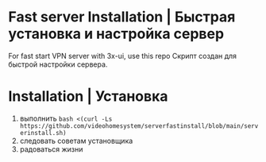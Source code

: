 # Fast server Installation | Быстрая установка и настройка сервер
For fast start VPN server with 3x-ui, use this repo
 Скрипт создан для быстрой настройки сервера.
# Installation | Установка

1) выполнить
   `bash <(curl -Ls https://github.com/videohomesystem/serverfastinstall/blob/main/serverinstall.sh)`
2) следовать советам установщика
3) радоваться жизни
